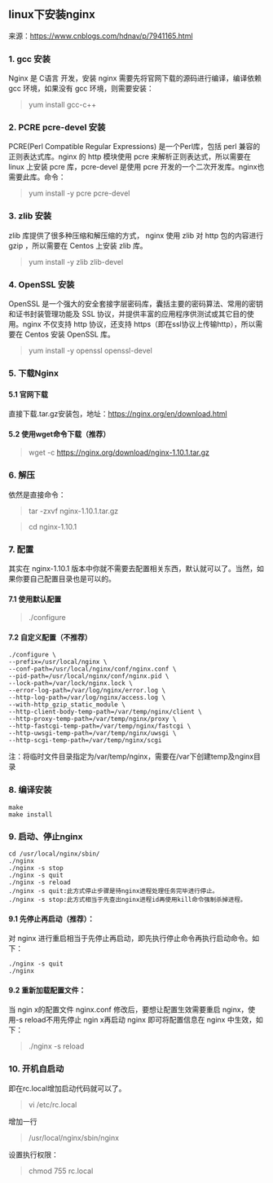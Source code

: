 ## linux下安装nginx
来源：https://www.cnblogs.com/hdnav/p/7941165.html

### 1. gcc 安装
Nginx 是 C语言 开发，安装 nginx 需要先将官网下载的源码进行编译，编译依赖 gcc 环境，如果没有 gcc 环境，则需要安装：

> yum install gcc-c++

### 2. PCRE pcre-devel 安装
PCRE(Perl Compatible Regular Expressions) 是一个Perl库，包括 perl 兼容的正则表达式库。nginx 的 http 模块使用 pcre 来解析正则表达式，所以需要在 linux 上安装 pcre 库，pcre-devel 是使用 pcre 开发的一个二次开发库。nginx也需要此库。命令：

> yum install -y pcre pcre-devel

### 3. zlib 安装
zlib 库提供了很多种压缩和解压缩的方式， nginx 使用 zlib 对 http 包的内容进行 gzip ，所以需要在 Centos 上安装 zlib 库。

> yum install -y zlib zlib-devel

### 4. OpenSSL 安装
OpenSSL 是一个强大的安全套接字层密码库，囊括主要的密码算法、常用的密钥和证书封装管理功能及 SSL 协议，并提供丰富的应用程序供测试或其它目的使用。nginx 不仅支持 http 协议，还支持 https（即在ssl协议上传输http），所以需要在 Centos 安装 OpenSSL 库。

> yum install -y openssl openssl-devel

### 5. 下载Nginx
#### 5.1 官网下载
直接下载.tar.gz安装包，地址：https://nginx.org/en/download.html

#### 5.2 使用wget命令下载（推荐）

> wget -c https://nginx.org/download/nginx-1.10.1.tar.gz

### 6. 解压
依然是直接命令：

>tar -zxvf nginx-1.10.1.tar.gz

>cd nginx-1.10.1

### 7. 配置
其实在 nginx-1.10.1 版本中你就不需要去配置相关东西，默认就可以了。当然，如果你要自己配置目录也是可以的。
#### 7.1 使用默认配置
> ./configure

#### 7.2 自定义配置（不推荐）
```
./configure \
--prefix=/usr/local/nginx \
--conf-path=/usr/local/nginx/conf/nginx.conf \
--pid-path=/usr/local/nginx/conf/nginx.pid \
--lock-path=/var/lock/nginx.lock \
--error-log-path=/var/log/nginx/error.log \
--http-log-path=/var/log/nginx/access.log \
--with-http_gzip_static_module \
--http-client-body-temp-path=/var/temp/nginx/client \
--http-proxy-temp-path=/var/temp/nginx/proxy \
--http-fastcgi-temp-path=/var/temp/nginx/fastcgi \
--http-uwsgi-temp-path=/var/temp/nginx/uwsgi \
--http-scgi-temp-path=/var/temp/nginx/scgi
```
注：将临时文件目录指定为/var/temp/nginx，需要在/var下创建temp及nginx目录

### 8. 编译安装
```
make
make install
```

### 9. 启动、停止nginx
```
cd /usr/local/nginx/sbin/
./nginx
./nginx -s stop
./nginx -s quit
./nginx -s reload
./nginx -s quit:此方式停止步骤是待nginx进程处理任务完毕进行停止。
./nginx -s stop:此方式相当于先查出nginx进程id再使用kill命令强制杀掉进程。
```
#### 9.1 先停止再启动（推荐）：
对 nginx 进行重启相当于先停止再启动，即先执行停止命令再执行启动命令。如下：
```
./nginx -s quit
./nginx
```
#### 9.2 重新加载配置文件：
当 ngin x的配置文件 nginx.conf 修改后，要想让配置生效需要重启 nginx，使用-s reload不用先停止 ngin x再启动 nginx 即可将配置信息在 nginx 中生效，如下：

> ./nginx -s reload


### 10. 开机自启动
即在rc.local增加启动代码就可以了。

>vi /etc/rc.local

增加一行
> /usr/local/nginx/sbin/nginx

设置执行权限：

> chmod 755 rc.local
